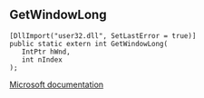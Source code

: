 ## GetWindowLong

```
[DllImport("user32.dll", SetLastError = true)]
public static extern int GetWindowLong(
   IntPtr hWnd,
   int nIndex
);
```

[Microsoft documentation](https://docs.microsoft.com/en-us/windows/win32/api/winuser/nf-winuser-getwindowlong)
